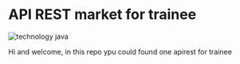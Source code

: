 # API REST market for trainee

![technology java](https://img.shields.io/badge/technology-java-green.svg)


Hi and welcome,  in this repo ypu could found one apirest for trainee